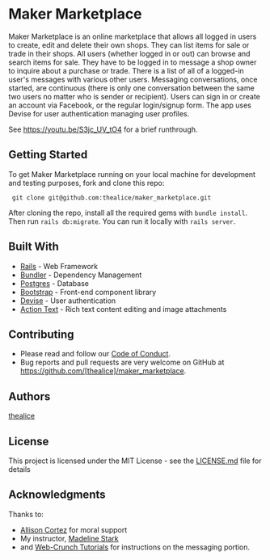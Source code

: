 # Maker Marketplace

Maker Marketplace is an online marketplace that allows all logged in users to create, edit and delete their own shops. They can list items for sale or trade in their shops. All users (whether logged in or out) can browse and search items for sale. They have to be logged in to message a shop owner to inquire about a purchase or trade. There is a list of all of a logged-in user's messages with various other users. Messaging conversations, once started, are continuous (there is only one conversation between the same two users no matter who is sender or recipient). Users can sign in or create an account via Facebook, or the regular login/signup form. The app uses Devise for user authentication managing user profiles.

See https://youtu.be/S3jc_UV_tO4 for a brief runthrough.

## Getting Started

To get Maker Marketplace running on your local machine for development and testing purposes, fork and clone this repo:

 ```
  git clone git@github.com:thealice/maker_marketplace.git

```
 After cloning the repo, install all the required gems with `bundle install`.
 Then run `rails db:migrate`.
 You can run it locally with `rails server`.

## Built With

* [Rails](https://rubyonrails.org/) - Web Framework
* [Bundler](https://bundler.io/) - Dependency Management
* [Postgres](https://www.postgresql.org/) - Database
* [Bootstrap](https://getbootstrap.com/) - Front-end component library
* [Devise](https://github.com/heartcombo/devise) - User authentication
* [Action Text](https://github.com/rails/rails/tree/v6.0.0.rc1/actiontext) - Rich text content editing and image attachments

## Contributing

* Please read and follow our [Code of Conduct](CODE-OF-CONDUCT.md).
* Bug reports and pull requests are very welcome on GitHub at https://github.com/[thealice]/maker_marketplace. 

## Authors

[thealice](https://github.com/thealice)

## License

This project is licensed under the MIT License - see the [LICENSE.md](LICENSE.md) file for details

## Acknowledgments

Thanks to: 
* [Allison Cortez](https://github.com/allisoncortez) for moral support
* My instructor, [Madeline Stark](https://github.com/Madeline-Stark)
* and [Web-Crunch Tutorials](https://web-crunch.com) for instructions on the messaging portion.
